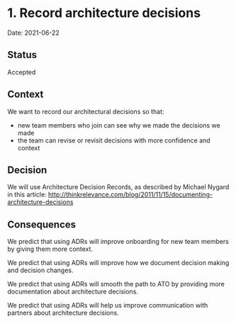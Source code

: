 # 1. Record architecture decisions

Date: 2021-06-22

## Status

Accepted

## Context

We want to record our architectural decisions so that:

* new team members who join can see why we made the decisions we made
* the team can revise or revisit decisions with more confidence and context

## Decision

We will use Architecture Decision Records, as described by Michael Nygard in this article: http://thinkrelevance.com/blog/2011/11/15/documenting-architecture-decisions

## Consequences

We predict that using ADRs will improve onboarding for new team members by giving them more context. 

We predict that using ADRs will improve how we document decision making and decision changes.

We predict that using ADRs will smooth the path to ATO by providing more documentation about architecture decisions. 

We predict that using ADRs will help us improve communication with partners about architecture decisions.
